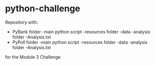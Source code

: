 # python-challenge
Repository with:
- PyBank folder
-main python script
-resources folder
   -data
-analysis folder
   -Analysis.txt
- PyPoll folder
-main python script
-resources folder
  -data
-analysis folder
  -Analysis.txt

for the Module 3 Challenge

